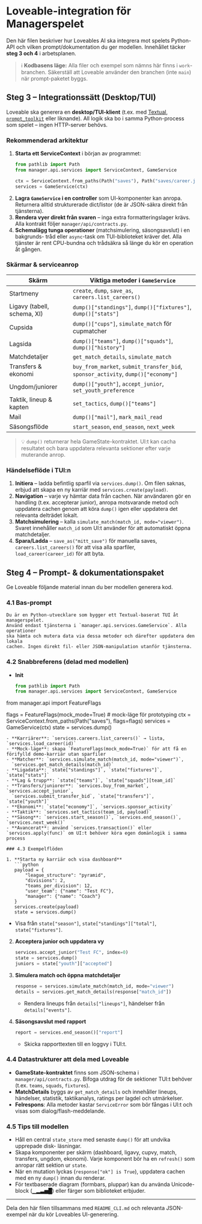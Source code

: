 # Loveable-integration för Managerspelet

Den här filen beskriver hur Loveables AI ska integrera mot spelets Python-API och
vilken prompt/dokumentation du ger modellen. Innehållet täcker **steg 3 och 4** i
arbetsplanen.

> ℹ️ **Kodbasens läge:** Alla filer och exempel som nämns här finns i
> `work`-branchen. Säkerställ att Loveable använder den branchen (inte `main`)
> när prompt-paketet byggs.

## Steg 3 – Integrationssätt (Desktop/TUI)

Loveable ska generera en **desktop/TUI-klient** (t.ex. med [Textual](https://textual.textualize.io/),
[`prompt_toolkit`](https://python-prompt-toolkit.readthedocs.io/) eller liknande). All
logik ska bo i samma Python-process som spelet – ingen HTTP-server behövs.

### Rekommenderad arkitektur

1. **Starta ett ServiceContext** i början av programmet:
   ```python
   from pathlib import Path
   from manager.api.services import ServiceContext, GameService

   ctx = ServiceContext.from_paths(Path("saves"), Path("saves/career.json"))
   services = GameService(ctx)
   ```
2. **Lagra `GameService` i en controller** som UI-komponenter kan anropa. Returnera
   alltid strukturerade dict/listor (de är JSON-säkra direkt från tjänsterna).
3. **Rendera vyer direkt från svaren** – inga extra formatteringslager krävs. Alla
   kontrakt följer `manager/api/contracts.py`.
4. **Schemalägg tunga operationer** (matchsimulering, säsongsavslut) i en bakgrunds-
   tråd eller `async`-task om TUI-biblioteket kräver det. Alla tjänster är rent
   CPU-bundna och trådsäkra så länge du kör en operation åt gången.

### Skärmar & serviceanrop

| Skärm                              | Viktiga metoder i `GameService`                            |
|------------------------------------|-----------------------------------------------------------|
| Startmeny                          | `create`, `dump`, `save_as`, `careers.list_careers()`      |
| Ligavy (tabell, schema, XI)        | `dump()["standings"]`, `dump()["fixtures"]`, `dump()["stats"]` |
| Cupsida                            | `dump()["cups"]`, `simulate_match` för cupmatcher          |
| Lagsida                            | `dump()["teams"]`, `dump()["squads"]`, `dump()["history"]`   |
| Matchdetaljer                      | `get_match_details`, `simulate_match`                      |
| Transfers & ekonomi                | `buy_from_market`, `submit_transfer_bid`, `sponsor_activity`, `dump()["economy"]` |
| Ungdom/juniorer                    | `dump()["youth"]`, `accept_junior`, `set_youth_preference` |
| Taktik, lineup & kapten            | `set_tactics`, `dump()["teams"]`                          |
| Mail                               | `dump()["mail"]`, `mark_mail_read`                        |
| Säsongsflöde                       | `start_season`, `end_season`, `next_week`                  |

> 💡 `dump()` returnerar hela GameState-kontraktet. UI:t kan cacha resultatet och
> bara uppdatera relevanta sektioner efter varje muterande anrop.

### Händelseflöde i TUI:n

1. **Initiera** – ladda befintlig sparfil via `services.dump()`. Om filen saknas,
   erbjud att skapa en ny karriär med `services.create(payload)`.
2. **Navigation** – varje vy hämtar data från cachen. När användaren gör en handling
   (t.ex. accepterar junior), anropa motsvarande metod och uppdatera cachen genom
   att köra `dump()` igen eller uppdatera det relevanta delträdet lokalt.
3. **Matchsimulering** – kalla `simulate_match(match_id, mode="viewer")`. Svaret
   innehåller `match_id` som UI:t använder för att automatiskt öppna matchdetaljer.
4. **Spara/Ladda** – `save_as("mitt_save")` för manuella saves, `careers.list_careers()`
   för att visa alla sparfiler, `load_career(career_id)` för att byta.

## Steg 4 – Prompt- & dokumentationspaket

Ge Loveable följande material innan du ber modellen generera kod.

### 4.1 Bas-prompt

```
Du är en Python-utvecklare som bygger ett Textual-baserat TUI åt managerspelet.
Använd endast tjänsterna i `manager.api.services.GameService`. Alla operationer
ska hämta och mutera data via dessa metoder och därefter uppdatera den lokala
cachen. Ingen direkt fil- eller JSON-manipulation utanför tjänsterna.
```

### 4.2 Snabbreferens (delad med modellen)

- **Init**
  ```python
  from pathlib import Path
  from manager.api.services import ServiceContext, GameService

from manager.api import FeatureFlags

flags = FeatureFlags(mock_mode=True)  # mock-läge för prototyping
ctx = ServiceContext.from_paths(Path("saves"), flags=flags)
services = GameService(ctx)
state = services.dump()
```
- **Karriärer**: `services.careers.list_careers()` → lista, `services.load_career(id)`
- **Mock-läge**: skapa `FeatureFlags(mock_mode=True)` för att få en förifylld demo-karriär utan sparfiler
- **Matcher**: `services.simulate_match(match_id, mode="viewer")`,
  `services.get_match_details(match_id)`
- **Ligadata**: `state["standings"]`, `state["fixtures"]`, `state["stats"]`
- **Lag & trupp**: `state["teams"]`, `state["squads"][team_id]`
- **Transfers/juniorer**: `services.buy_from_market`, `services.accept_junior`,
  `services.submit_transfer_bid`, `state["transfers"]`, `state["youth"]`
- **Ekonomi**: `state["economy"]`, `services.sponsor_activity`
- **Taktik**: `services.set_tactics(team_id, payload)`
- **Säsong**: `services.start_season()`, `services.end_season()`, `services.next_week()`
- **Avancerat**: använd `services.transaction()` eller `services.apply(func)` om UI:t behöver köra egen domänlogik i samma process

### 4.3 Exempelflöden

1. **Starta ny karriär och visa dashboard**
   ```python
   payload = {
       "league_structure": "pyramid",
       "divisions": 2,
       "teams_per_division": 12,
       "user_team": {"name": "Test FC"},
       "manager": {"name": "Coach"}
   }
   services.create(payload)
   state = services.dump()
   ```
   - Visa från `state["season"]`, `state["standings"]["total"]`, `state["fixtures"]`.

2. **Acceptera junior och uppdatera vy**
   ```python
   services.accept_junior("Test FC", index=0)
   state = services.dump()
   juniors = state["youth"]["accepted"]
   ```

3. **Simulera match och öppna matchdetaljer**
   ```python
   response = services.simulate_match(match_id, mode="viewer")
   details = services.get_match_details(response["match_id"])
   ```
   - Rendera lineups från `details["lineups"]`, händelser från `details["events"]`.

4. **Säsongsavslut med rapport**
   ```python
   report = services.end_season()["report"]
   ```
   - Skicka rapporttexten till en loggvy i TUI:t.

### 4.4 Datastrukturer att dela med Loveable

- **GameState-kontraktet** finns som JSON-schema i `manager/api/contracts.py`. Bifoga
  utdrag för de sektioner TUI:t behöver (t.ex. `teams`, `squads`, `fixtures`).
- **MatchDetails** byggs av `get_match_details` och innehåller lineups, händelser,
  statistik, taktikanalys, ratings per lagdel och utmärkelser.
- **Felrespons**: Alla metoder kastar `ServiceError` som bör fångas i UI:t och visas
  som dialog/flash-meddelande.

### 4.5 Tips till modellen

- Håll en central `state_store` med senaste `dump()` för att undvika upprepade disk-
  läsningar.
- Skapa komponenter per skärm (dashboard, ligavy, cupvy, match, transfers, ungdom,
  ekonomi). Varje komponent bör ha en `refresh()` som anropar rätt sektion ur `state`.
- När en mutation lyckas (`response["ok"] is True`), uppdatera cachen med en ny
  `dump()` innan du renderar.
- För textbaserade diagram (formbars, pluppar) kan du använda Unicode-block (▁▂▃▅█)
  eller färger som biblioteket erbjuder.

---

Dela den här filen tillsammans med `README_CLI.md` och relevanta JSON-exempel när
du kör Loveables UI-generering.

